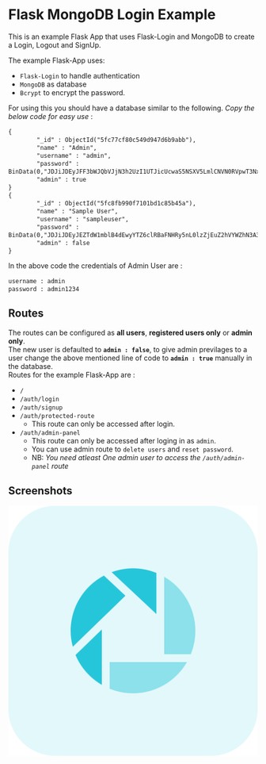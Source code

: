 # Flask MongoDB Login Example

This is an example Flask App that uses Flask-Login and MongoDB to create a Login, Logout and SignUp.

The example Flask-App uses: 
- `Flask-Login` to handle authentication
- `MongoDB` as database
- `Bcrypt` to encrypt the password.

For using this you should have a database similar to the following. _Copy the below code for easy use_ :
```
{
        "_id" : ObjectId("5fc77cf80c549d947d6b9abb"),
        "name" : "Admin",
        "username" : "admin",
        "password" : BinData(0,"JDJiJDEyJFF3bWJQbVJjN3h2UzI1UTJicUcwaS5NSXV5LmlCNVN0RVpwT3NxQ1BDZ1dyWE9GeDU3LnBT"),
        "admin" : true
}
{
        "_id" : ObjectId("5fc8fb990f7101bd1c85b45a"),
        "name" : "Sample User",
        "username" : "sampleuser",
        "password" : BinData(0,"JDJiJDEyJEZTdW1mblB4dEwyYTZ6clRBaFNHRy5nL0lzZjEuZ2hVYWZhN3A3S3BnZzFTUEx1Qi50Q3B1"),
        "admin" : false
}
```
 In the above code the credentials of Admin User are :
```
username : admin
password : admin1234
```

## Routes
The routes can be configured as **all users**, **registered users only** or **admin only**.  
The new user is defaulted to **`admin : false`**, to give admin previlages to a user change the above mentioned line of code to  **`admin : true`** manually in the database.  
Routes for the example Flask-App are :
- `/` 
- `/auth/login` 
- `/auth/signup`
- `/auth/protected-route`
    - This route can only be accessed after login.
- `/auth/admin-panel`
  - This route can only be accessed after loging in as `admin`.
  - You can use admin route to `delete users` and `reset password`.
  - NB: _You need atleast One admin user to access the `/auth/admin-panel` route_
## Screenshots
![](static/assets/picasa.png)